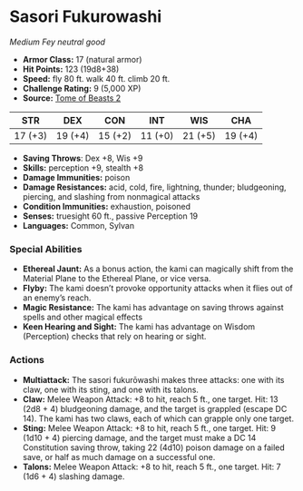 # Sasori Fukurowashi

*Medium* *Fey* *neutral good*

- **Armor Class:** 17 (natural armor)
- **Hit Points:** 123 (19d8+38)
- **Speed:** fly 80 ft. walk 40 ft. climb 20 ft.
- **Challenge Rating:** 9 (5,000 XP)
- **Source:** [Tome of Beasts 2](https://koboldpress.com/kpstore/product/tome-of-beasts-2-for-5th-edition/)

| STR | DEX | CON | INT | WIS | CHA |
| --- | --- | --- | --- | --- | --- |
| 17 (+3) | 19 (+4) | 15 (+2) | 11 (+0) | 21 (+5) | 19 (+4) |

- **Saving Throws**: Dex +8, Wis +9
- **Skills:** perception +9, stealth +8
- **Damage Immunities:** poison
- **Damage Resistances:** acid, cold, fire, lightning, thunder; bludgeoning, piercing, and slashing from nonmagical attacks
- **Condition Immunities:** exhaustion, poisoned
- **Senses:** truesight 60 ft., passive Perception 19
- **Languages:** Common, Sylvan
### Special Abilities
- **Ethereal Jaunt:** As a bonus action, the kami can magically shift from the Material Plane to the Ethereal Plane, or vice versa.
- **Flyby:** The kami doesn’t provoke opportunity attacks when it flies out of an enemy’s reach.
- **Magic Resistance:** The kami has advantage on saving throws against spells and other magical effects
- **Keen Hearing and Sight:** The kami has advantage on Wisdom (Perception) checks that rely on hearing or sight.
### Actions
- **Multiattack:** The sasori fukurōwashi makes three attacks: one with its claw, one with its sting, and one with its talons.
- **Claw:** Melee Weapon Attack: +8 to hit, reach 5 ft., one target. Hit: 13 (2d8 + 4) bludgeoning damage, and the target is grappled (escape DC 14). The kami has two claws, each of which can grapple only one target.
- **Sting:** Melee Weapon Attack: +8 to hit, reach 5 ft., one target. Hit: 9 (1d10 + 4) piercing damage, and the target must make a DC 14 Constitution saving throw, taking 22 (4d10) poison damage on a failed save, or half as much damage on a successful one.
- **Talons:** Melee Weapon Attack: +8 to hit, reach 5 ft., one target. Hit: 7 (1d6 + 4) slashing damage.
